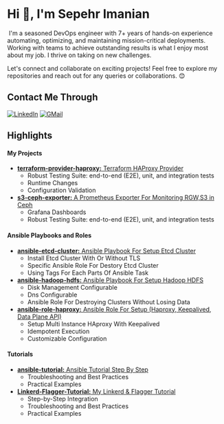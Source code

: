 # Hi 👋, I'm Sepehr Imanian
<img src="https://komarev.com/ghpvc/?username=SepehrImanian&style=flat-square&color=blue" alt=""/>
I'm a seasoned DevOps engineer with 7+ years of hands-on experience automating, optimizing, and maintaining mission-critical deployments. Working with teams to achieve outstanding results is what I enjoy most about my job. I thrive on taking on new challenges.

Let's connect and collaborate on exciting projects! Feel free to explore my repositories and reach out for any queries or collaborations. 😊

## Contact Me Through

[![LinkedIn](https://img.shields.io/badge/linkedin-%230077B5.svg?style=for-the-badge&logo=linkedin&logoColor=white)](https://www.linkedin.com/in/sepehr-imanian/)
[![GMail](https://img.shields.io/badge/gmail-f0f0f0?&style=for-the-badge&logo=gmail&logoColor=white&color=ea4335)](mailto:sepehrimaniann@gmail.com)

## Highlights
#### My Projects
- [**terraform-provider-haproxy:** Terraform HAProxy Provider](https://github.com/SepehrImanian/terraform-provider-haproxy)
  * Robust Testing Suite: end-to-end (E2E), unit, and integration tests
  * Runtime Changes
  * Configuration Validation
- [**s3-ceph-exporter:** A Prometheus Exporter For Monitoring RGW,S3 in Ceph](https://github.com/SepehrImanian/s3-ceph-exporter)
  * Grafana Dashboards
  * Robust Testing Suite: end-to-end (E2E), unit, and integration tests

#### Ansible Playbooks and Roles
- [**ansible-etcd-cluster:** Ansible Playbook For Setup Etcd Cluster](https://github.com/SepehrImanian/ansible-etcd-cluster)
  * Install Etcd Cluster With Or Without TLS
  * Specific Ansible Role For Destory Etcd Cluster
  * Using Tags For Each Parts Of Ansible Task
- [**ansible-hadoop-hdfs:** Ansible Playbook For Setup Hadoop HDFS](https://github.com/SepehrImanian/ansible-hadoop-hdfs)
  * Disk Management Configurable
  * Dns Configurable
  * Ansible Role For Destroying Clusters Without Losing Data
- [**ansible-role-haproxy:** Ansible Role For Setup (Haproxy, Keepalived, Data Plane API)](https://github.com/AvengersOfAutomations/ansible-role-haproxy)
  * Setup Multi Instance HAproxy With Keepalived
  * Idempotent Execution
  * Customizable Configuration
#### Tutorials
- [**ansible-tutorial:** Ansible Tutorial Step By Step](https://github.com/SepehrImanian/ansible-tutorial)
  * Troubleshooting and Best Practices
  * Practical Examples
- [**Linkerd-Flagger-Tutorial:** My Linkerd & Flagger Tutorial](https://github.com/SepehrImanian/Linkerd-Flagger-Tutorial.git)
  * Step-by-Step Integration
  * Troubleshooting and Best Practices
  * Practical Examples

